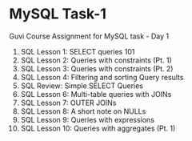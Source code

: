 # MySQL Task-1
Guvi Course Assignment for MySQL task - Day 1
1. SQL Lesson 1: SELECT queries 101
2. SQL Lesson 2: Queries with constraints (Pt. 1)
3. SQL Lesson 3: Queries with constraints (Pt. 2)
4. SQL Lesson 4: Filtering and sorting Query results
5. SQL Review: Simple SELECT Queries
6. SQL Lesson 6: Multi-table queries with JOINs
7. SQL Lesson 7: OUTER JOINs
8. SQL Lesson 8: A short note on NULLs
9. SQL Lesson 9: Queries with expressions
10. SQL Lesson 10: Queries with aggregates (Pt. 1)
